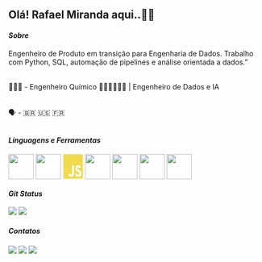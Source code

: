 ## Olá! Rafael Miranda aqui..🖐🏼
<div>
<h4><i>Sobre</i></h4>
Engenheiro de Produto em transição para Engenharia de Dados. Trabalho com Python, SQL, automação de pipelines e análise orientada a dados.”
<h6></h6>
👨🏼‍🎓 - Engenheiro Químico 👷🏼‍♂️👨🏼‍🔬 | Engenheiro de Dados e IA
<h6></h6>
🗣 - 🇧🇷 🇺🇸 🇫🇷  
<h6></h6>
<h4><i>Linguagens e Ferramentas</i></h4>
<div style="diplay: inline_blocks">
  <img align="center" height="50" width="50" src="https://cdn.jsdelivr.net/gh/devicons/devicon/icons/html5/html5-original-wordmark.svg"/>
  <img align="center" height="50" width="50" src="https://cdn.jsdelivr.net/gh/devicons/devicon/icons/css3/css3-original-wordmark.svg"/>
  <img align="center" height="50" width="40" src="https://raw.githubusercontent.com/devicons/devicon/master/icons/javascript/javascript-plain.svg"/>
  <img align="center" height="50" width="50" src="https://cdn.jsdelivr.net/gh/devicons/devicon/icons/python/python-original-wordmark.svg"/>
  <img align="center" height="50" width="50" src="https://cdn.jsdelivr.net/gh/devicons/devicon/icons/jupyter/jupyter-original-wordmark.svg"/>
  <img align="center" height="50" width="50" src="https://cdn.jsdelivr.net/gh/devicons/devicon/icons/visualstudio/visualstudio-plain.svg"/>
  <img align="center" height="50" width="50" src="https://cdn.jsdelivr.net/gh/devicons/devicon/icons/pycharm/pycharm-original-wordmark.svg" />
</div>
<h4><i>Git Status</i></h4>
<div>
<img height="150em" src="https://github-readme-stats.vercel.app/api?username=rafa84&show_icons=true&theme=gotham&include_all_commits=true&count_private=true">
<img height="150em" src="https://github-readme-stats.vercel.app/api/top-langs/?username=rafa84&layout=compact&langs_count=20&theme=gotham">  
</div>
  <h4><i>Contatos</i></h4>
  <div>
  <a href = "mailto:rafael.mirandaeq@gmail.com"><img align="center" img src="https://upload.wikimedia.org/wikipedia/commons/thumb/7/7e/Gmail_icon_%282020%29.svg/512px-Gmail_icon_%282020%29.svg.png" target="_Blank" height="30"></a>
  <a href = "https://www.linkedin.com/in/miranda-rafael" target="_blank"><img align="center" img src="https://cdn.jsdelivr.net/gh/devicons/devicon/icons/linkedin/linkedin-original.svg" target="_blank" height="30"></a> 
  <a href = "https://www.kaggle.com/rafa84miranda"><img align="center" img src="https://www.vectorlogo.zone/logos/kaggle/kaggle-icon.svg" target="_blank" height="30"></a>
</div>
